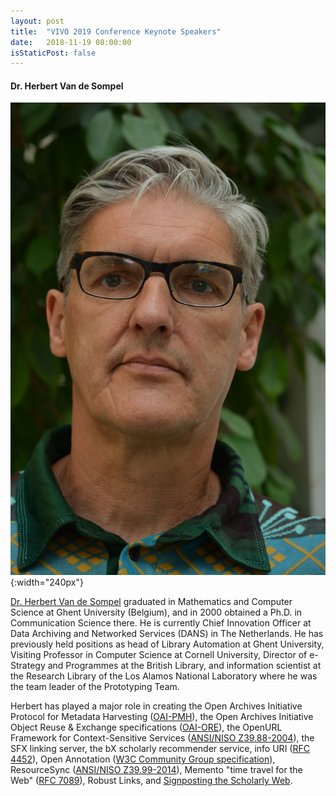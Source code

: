 ```yaml
---
layout: post
title:  "VIVO 2019 Conference Keynote Speakers"
date:   2018-11-19 08:00:00
isStaticPost: false
---
```


#### Dr. Herbert Van de Sompel

![Dr. Herbert Van de Sompel](/img/people/hvds.jpg){:width="240px"}

[Dr. Herbert Van de Sompel](https://en.m.wikipedia.org/wiki/Herbert_Van_de_Sompel) graduated in Mathematics and Computer Science at Ghent University (Belgium), and in 2000 obtained a Ph.D. in Communication Science there. He is currently Chief Innovation Officer at Data Archiving and Networked Services (DANS) in The Netherlands. He has previously held positions as head of Library Automation at Ghent University, Visiting Professor in Computer Science at Cornell University, Director of e-Strategy and Programmes at the British Library, and information scientist at the Research Library of the Los Alamos National Laboratory where he was the team leader of the Prototyping Team.

Herbert has played a major role in creating the Open Archives Initiative Protocol for Metadata Harvesting ([OAI-PMH](http://www.openarchives.org/OAI/openarchivesprotocol.html)), the Open Archives Initiative Object Reuse & Exchange specifications ([OAI-ORE](http://www.openarchives.org/ore/1.0/toc)), the OpenURL Framework for Context-Sensitive Services ([ANSI/NISO Z39.88-2004](http://www.niso.org/apps/group_public/project/details.php?project_id=82)), the SFX linking server, the bX scholarly recommender service, info URI ([RFC 4452](http://ietf.org/rfc/rfc4452.txt)), Open Annotation ([W3C Community Group specification](http://www.openannotation.org/spec/core/)), ResourceSync ([ANSI/NISO Z39.99-2014](http://www.openarchives.org/rs/)), Memento "time travel for the Web" ([RFC 7089](http://ietf.org/rfc/rfc7089.txt)), Robust Links, and [Signposting the Scholarly Web](http://signposting.org/).
